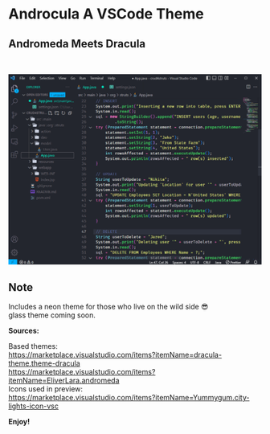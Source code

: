 # Androcula A VSCode Theme

## Andromeda Meets Dracula
<br>

![Screenshot](https://raw.githubusercontent.com/Jnorm911/Androcula/main/img/preview.png "preview")
## Note

Includes a neon theme for those who live on the wild side 😎<br>
glass theme coming soon.

**Sources:**

Based themes:<br>
https://marketplace.visualstudio.com/items?itemName=dracula-theme.theme-dracula<br>
https://marketplace.visualstudio.com/items?itemName=EliverLara.andromeda<br>
Icons used in preview:<br>
https://marketplace.visualstudio.com/items?itemName=Yummygum.city-lights-icon-vsc

**Enjoy!**